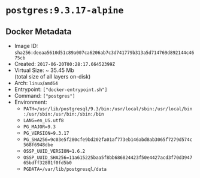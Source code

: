 # `postgres:9.3.17-alpine`

## Docker Metadata

- Image ID: `sha256:deeaa5610d51c89a007ca6206ab7c3d741779b313a5d714769d892144c4675cb`
- Created: `2017-06-20T00:28:17.66452399Z`
- Virtual Size: ~ 35.45 Mb  
  (total size of all layers on-disk)
- Arch: `linux`/`amd64`
- Entrypoint: `["docker-entrypoint.sh"]`
- Command: `["postgres"]`
- Environment:
  - `PATH=/usr/lib/postgresql/9.3/bin:/usr/local/sbin:/usr/local/bin:/usr/sbin:/usr/bin:/sbin:/bin`
  - `LANG=en_US.utf8`
  - `PG_MAJOR=9.3`
  - `PG_VERSION=9.3.17`
  - `PG_SHA256=9c03e5f280cfe9bd202fa01af773eb146abd8ab3065f7279d574c568f6948dbe`
  - `OSSP_UUID_VERSION=1.6.2`
  - `OSSP_UUID_SHA256=11a615225baa5f8bb686824423f50e4427acd3f70d394765bdff32801f0fd5b0`
  - `PGDATA=/var/lib/postgresql/data`
